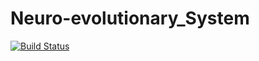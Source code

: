 # Neuro-evolutionary_System
[![Build Status](https://travis-ci.org/coldwarrior5/Neuro-evolutionary-system.svg?branch=master)](https://travis-ci.org/coldwarrior5/Neuro-evolutionary-system)
